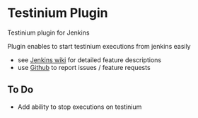 # Testinium Plugin

Testinium plugin for Jenkins

Plugin enables to start testinium executions from jenkins easily

* see [Jenkins wiki](https://wiki.jenkins-ci.org/display/JENKINS/Testinium+Plugin) for detailed feature descriptions
* use [Github](https://github.com) to report issues / feature requests

## To Do

* Add ability to stop executions on testinium


